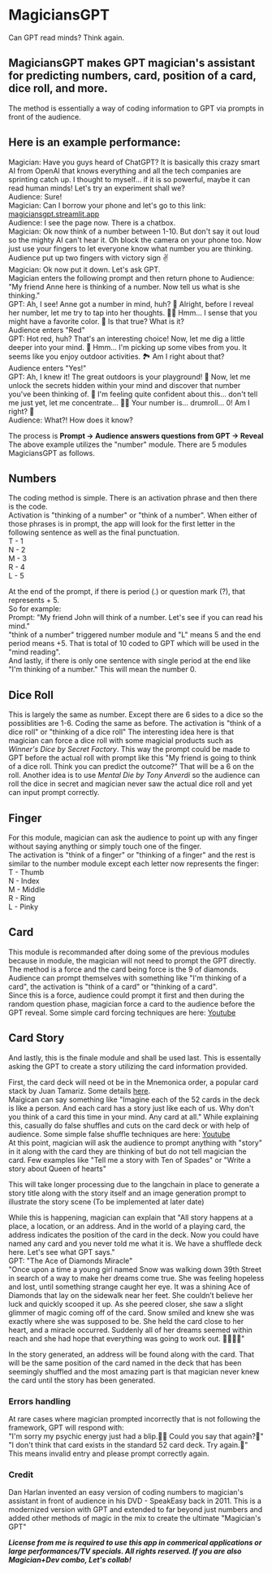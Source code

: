 # MagiciansGPT
Can GPT read minds? Think again.

## MagiciansGPT makes GPT magician's assistant for predicting numbers, card, position of a card, dice roll, and more.
The method is essentially a way of coding information to GPT via prompts in front of the audience.

## Here is an example performance:
Magician: Have you guys heard of ChatGPT? It is basically this crazy smart AI from OpenAI that knows everything and all the tech companies are sprinting catch up. I thought to myself... if it is so powerful, maybe it can read human minds! Let's try an experiment shall we?  
Audience: Sure!  
Magician: Can I borrow your phone and let's go to this link: [magiciansgpt.streamlit.app](magiciansgpt.streamlit.app)  
Audience: I see the page now. There is a chatbox.  
Magician: Ok now think of a number between 1-10. But don't say it out loud so the mighty AI can't hear it. Oh block the camera on your phone too. Now just use your fingers to let everyone know what number you are thinking.  
Audience put up two fingers with victory sign ✌️  
Magician: Ok now put it down. Let's ask GPT.  
Magician enters the following prompt and then return phone to Audience: "My friend Anne here is thinking of a number. Now tell us what is she thinking."  
GPT: Ah, I see! Anne got a number in mind, huh? 🤔 Alright, before I reveal her number, let me try to tap into her thoughts. 🧠✨  Hmm... I sense that you might have a favorite color. 🌈 Is that true? What is it?  
Audience enters "Red"  
GPT: Hot red, huh? That's an interesting choice! Now, let me dig a little deeper into your mind. 🧐 Hmm... I'm picking up some vibes from you. It seems like you enjoy outdoor activities. 🏞️ Am I right about that?  
Audience enters "Yes!"  
GPT: Ah, I knew it! The great outdoors is your playground! 🌳 Now, let me unlock the secrets hidden within your mind and discover that number you've been thinking of. 🤔 I'm feeling quite confident about this... don't tell me just yet, let me concentrate... 🧘‍♀️ Your number is... drumroll... 0! Am I right? 🎉  
Audience: What?! How does it know?  

The process is **Prompt -> Audience answers questions from GPT -> Reveal**  
The above example utilizes the "number" module. There are 5 modules MagiciansGPT as follows.

## Numbers
The coding method is simple. There is an activation phrase and then there is the code.  
Activation is "thinking of a number" or "think of a number". When either of those phrases is in prompt, the app will look for the first letter in the following sentence as well as the final punctuation.  
T - 1  
N - 2  
M - 3  
R - 4  
L - 5  

At the end of the prompt, if there is period (.) or question mark (?), that represents + 5.   
So for example:  
Prompt: "My friend John will think of a number. Let's see if you can read his mind."  
"think of a number" triggered number module and "L" means 5 and the end period means +5. That is total of 10 coded to GPT which will be used in the "mind reading".  
And lastly, if there is only one sentence with single period at the end like "I'm thinking of a number." This will mean the number 0.

## Dice Roll
This is largely the same as number. Except there are 6 sides to a dice so the possiblities are 1-6. Coding the same as before.
The activation is "think of a dice roll" or "thinking of a dice roll"
The interesting idea here is that magician can force a dice roll with some magicial products such as _Winner's Dice by Secret Factory_. This way the prompt could be made to GPT before the actual roll with prompt like this "My friend is going to think of a dice roll. Think you can predict the outcome?" That will be a 6 on the roll.
Another idea is to use _Mental Die by Tony Anverdi_ so the audience can roll the dice in secret and magician never saw the actual dice roll and yet can input prompt correctly.

## Finger
For this module, magician can ask the audience to point up with any finger without saying anything or simply touch one of the finger.  
The activation is "think of a finger" or "thinking of a finger" and the rest is similar to the number module except each letter now represents the finger:  
T - Thumb  
N - Index  
M - Middle  
R - Ring  
L - Pinky  

## Card
This module is recommanded after doing some of the previous modules because in module, the magician will not need to prompt the GPT directly. The method is a force and the card being force is the 9 of diamonds.  
Audience can prompt themselves with something like "I'm thinking of a card", the activation is "think of a card" or "thinking of a card".  
Since this is a force, audience could prompt it first and then during the random question phase, magician force a card to the audience before the GPT reveal. Some simple card forcing techniques are here: [Youtube](https://www.youtube.com/watch?v=sxP-tu10ulM)  

## Card Story
And lastly, this is the finale module and shall be used last. This is essentally asking the GPT to create a story utilizing the card information provided.

First, the card deck will need ot be in the Mnemonica order, a popular card stack by Juan Tamariz. Some details [here](https://ulearnmagic.com/mnemonica-stack-order-juan-tamariz/).  
Maigican can say something like "Imagine each of the 52 cards in the deck is like a person. And each card has a story just like each of us. Why don't you think of a card this time in your mind. Any card at all." While explaining this, casually do false shuffles and cuts on the card deck or with help of audience. Some simple false shuffle techniques are here: [Youtube](https://www.youtube.com/watch?v=PfbOELSTyP0)    
At this point, magician will ask the audience to prompt anything with "story" in it along with the card they are thinking of but do not tell magician the card. Few examples like "Tell me a story with Ten of Spades" or "Write a story about Queen of hearts"  

This will take longer processing due to the langchain in place to generate a story title along with the story itself and an image generation prompt to illustrate the story scene (To be implemented at later date)  

While this is happening, magician can explain that "All story happens at a place, a location, or an address. And in the world of a playing card, the address indicates the position of the card in the deck. Now you could have named any card and you never told me what it is. We have a shufflede deck here. Let's see what GPT says."  
GPT: "The Ace of Diamonds Miracle"  
"Once upon a time a young girl named Snow was walking down 39th Street in search of a way to make her dreams come true. She was feeling hopeless and lost, until something strange caught her eye. It was a shining Ace of Diamonds that lay on the sidewalk near her feet. She couldn’t believe her luck and quickly scooped it up. As she peered closer, she saw a slight glimmer of magic coming off of the card. Snow smiled and knew she was exactly where she was supposed to be. She held the card close to her heart, and a miracle occurred. Suddenly all of her dreams seemed within reach and she had hope that everything was going to work out. 🤩🤩✨💎"  

In the story generated, an address will be found along with the card. That will be the same position of the card named in the deck that has been seemingly shuffled and the most amazing part is that magician never knew the card until the story has been generated.

### Errors handling
At rare cases where magician prompted incorrectly that is not following the framework, GPT will respond with:  
"I'm sorry my psychic energy just had a blip.😵‍💫 Could you say that again?🥺"  
"I don't think that card exists in the standard 52 card deck. Try again.🥺"  
This means invalid entry and please prompt correctly again.


### Credit
Dan Harlan invented an easy version of coding numbers to magician's assistant in front of audience in his DVD - SpeakEasy back in 2011. This is a modernized version with GPT and extended to far beyond just numbers and added other methods of magic in the mix to create the ultimate "Magician's GPT"

***License from me is required to use this app in commerical applications or large performances/TV specials. All rights reserved. If you are also Magician+Dev combo, Let's collab!***


